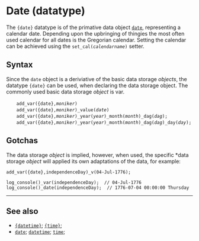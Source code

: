 # Date (datatype)
The `{date}` datatype is of the primative data object [`date`](../obj/date.md), representing a calendar date. Depending upon the upbringing of thingies the most often used calendar for all dates is the Gregorian calendar. Setting the calendar can be achieved using the `set_cal(`*`calendarname`*`)` setter. 

## Syntax
Since the `date` object is a deriviative of the basic data storage *objects*, the datatype `{date}` can be used, when declaring the data storage object. The commonly used basic data storage *object* is var.

&nbsp;&nbsp;&nbsp;&nbsp;&nbsp;&nbsp; `add_var({date},`*`moniker`*`)`<br>
&nbsp;&nbsp;&nbsp;&nbsp;&nbsp;&nbsp; `add_var({date},`*`moniker`*`)_value(`*`date`*`)`<br>
&nbsp;&nbsp;&nbsp;&nbsp;&nbsp;&nbsp; `add_var({date},`*`moniker`*`)_year(`*`year`*`)_month(`*`month`*`)_dag(`*`dag`*`);`<br>
&nbsp;&nbsp;&nbsp;&nbsp;&nbsp;&nbsp; `add_var({date},`*`moniker`*`)_year(`*`year`*`)_month(`*`month`*`)_dag(`*`dag`*`)_day(`*`day`*`);`

## Gotchas
The data storage *object* is implied, however, when used, the specific *data storage *object* will applied its own adaptations of the data, for example:
```diego
add_var({date},independenceDay)_v(04-Jul-1776);

log_console()_var(independenceDay);  // 04-Jul-1776
log_console()_date(independenceDay);  // 1776-07-04 00:00:00 Thursday
```

---
## See also

* [`{datetime}`](./datetime.md); [`{time}`](./datetime.md); 
* [`date`](../obj/date.md); [`datetime`](../obj/datetime.md); [`time`](../obj/time.md);







